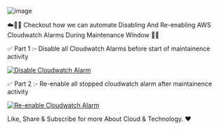 ![image](https://user-images.githubusercontent.com/88716270/195258294-3b0fe78c-8073-491f-8b03-41784c89492b.png)

☁️🚀🎥 Checkout how we can automate Disabling And Re-enabling AWS Cloudwatch Alarms During Maintenance Window 🚨🚨

✅ Part 1 :- Disable all Cloudwatch Alarms before start of maintainence activity

[![Disable Cloudwatch Alarm](https://i9.ytimg.com/vi/syXw5cPB3wI/mqdefault.jpg?v=61d5c00b&sqp=CICdmZoG&rs=AOn4CLBZDc-yGydLRD9L5iR2_z7zk46Vww)](https://www.youtube.com/watch?v=syXw5cPB3wI "Disable Cloudwatch Alarm")

✅ Part 2 :- Re-enable all stopped cloudwatch alarm after maintainence activity

[![Re-enable Cloudwatch Alarm](https://i9.ytimg.com/vi/9ZJtbOCGcw0/mqdefault.jpg?v=61d5c2a6&sqp=CKiYmZoG&rs=AOn4CLCDobpSNhu0ZW3ACZ7CDmMI8Ygzow)](https://www.youtube.com/watch?v=9ZJtbOCGcw0 "Re-enable Cloudwatch Alarm")

Like, Share & Subscribe for more About Cloud & Technology. ❤

